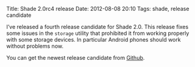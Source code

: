 Title: Shade 2.0rc4 release
Date: 2012-08-08 20:10
Tags: shade, release candidate

I’ve released a fourth release candidate for Shade 2.0.  This release fixes some
issues in the `storage` utility that prohibited it from working properly with
some storage devices.  In particular Android phones should work without problems
now.

You can get the newest release candidate from
[Github](https://github.com/maarons/Shade/zipball/2.0rc4).
